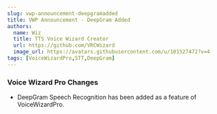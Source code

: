 ```yaml
---
slug: vwp-announcement-deepgramadded
title: VWP Announcement - DeepGram Added
authors:
  name: Wiz
  title: TTS Voice Wizard Creator
  url: https://github.com/VRCWizard
  image_url: https://avatars.githubusercontent.com/u/101527472?v=4
tags: [VoiceWizardPro,STT,DeepGram]
---
```


### Voice Wizard Pro Changes
- DeepGram Speech Recognition has been added as a feature of VoiceWizardPro.
